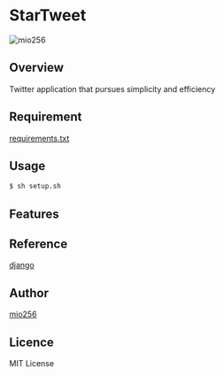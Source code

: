 # StarTweet

![mio256](https://avatars.githubusercontent.com/u/71450182)

## Overview

Twitter application that pursues simplicity and efficiency

## Requirement

[requirements.txt](./requirements.txt)

## Usage

```sh
$ sh setup.sh
```

## Features

## Reference

[django](https://www.djangoproject.com/)


## Author

[mio256](https://github.com/mio256)

## Licence

MIT License